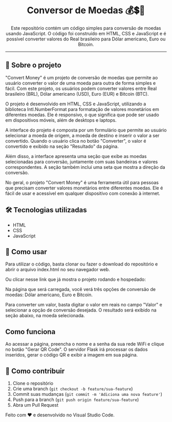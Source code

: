 <h1 align="center">Conversor de Moedas 💰💲💱</h1>




<p align="center">
Este repositório contém um código simples para conversão de moedas usando JavaScript. O código foi construído em HTML, CSS e JavaScript e é possível converter valores do Real brasileiro para Dólar americano, Euro ou Bitcoin.
   </p>

---

## 📖 Sobre o projeto

"Convert Money" é um projeto de conversão de moedas que permite ao usuário converter o valor de uma moeda para outra de forma simples e fácil. Com este projeto, os usuários podem converter valores entre Real brasileiro (BRL), Dólar americano (USD), Euro (EUR) e Bitcoin (BTC).

O projeto é desenvolvido em HTML, CSS e JavaScript, utilizando a biblioteca Intl.NumberFormat para formatação de valores monetários em diferentes moedas. Ele é responsivo, o que significa que pode ser usado em dispositivos móveis, além de desktops e laptops.

A interface do projeto é composta por um formulário que permite ao usuário selecionar a moeda de origem, a moeda de destino e inserir o valor a ser convertido. Quando o usuário clica no botão "Converter", o valor é convertido e exibido na seção "Resultado" da página.

Além disso, a interface apresenta uma seção que exibe as moedas selecionadas para conversão, juntamente com suas bandeiras e valores correspondentes. A seção também inclui uma seta que mostra a direção da conversão.

No geral, o projeto "Convert Money" é uma ferramenta útil para pessoas que precisam converter valores monetários entre diferentes moedas. Ele é fácil de usar e acessível em qualquer dispositivo com conexão à internet.
## 🛠️ Tecnologias utilizadas

- HTML
- CSS
- JavaScript

## 📖 Como usar



Para utilizar o código, basta clonar ou fazer o download do repositório e abrir o arquivo index.html no seu navegador web.

Ou clicar nesse link que já mostra o projeto rodando e hospedado:



Na página que será carregada, você verá três opções de conversão de moedas: Dólar americano, Euro e Bitcoin.

Para converter um valor, basta digitar o valor em reais no campo "Valor" e selecionar a opção de conversão desejada. O resultado será exibido na seção abaixo, na moeda selecionada.

##  Como funciona

Ao acessar a página, preencha o nome e a senha da sua rede WiFi e clique no botão "Gerar QR Code". O servidor Flask irá processar os dados inseridos, gerar o código QR e exibir a imagem em sua página.




## 🙋 Como contribuir

1. Clone o repositório
2. Crie uma branch (`git checkout -b feature/sua-feature`)
3. Commit suas mudanças (`git commit -m 'Adiciona uma nova feature'`)
4. Push para a branch (`git push origin feature/sua-feature`)
5. Abra um Pull Request


Feito com ❤️ e desenvolvido no Visual Studio Code.
